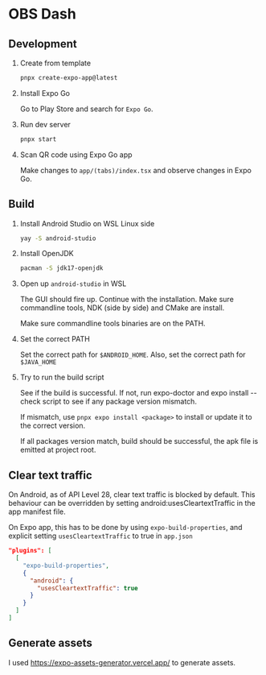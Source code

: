 # OBS Dash

## Development

1. Create from template

   ```bash
   pnpx create-expo-app@latest
   ```

2. Install Expo Go
   
   Go to Play Store and search for `Expo Go`.

3. Run dev server

   ```bash
   pnpx start
   ```

4. Scan QR code using Expo Go app

   Make changes to `app/(tabs)/index.tsx` and observe changes in Expo Go.

## Build

1. Install Android Studio on WSL Linux side

   ```bash
   yay -S android-studio
   ```


2. Install OpenJDK

   ```bash
   pacman -S jdk17-openjdk
   ```


3. Open up `android-studio` in WSL 

   The GUI should fire up. Continue with the installation. Make sure commandline tools, NDK (side by side) and CMake are install.

   Make sure commandline tools binaries are on the PATH.

4. Set the correct PATH

   Set the correct path for `$ANDROID_HOME`. Also, set the correct path for `$JAVA_HOME`

5. Try to run the build script

   See if the build is successful. If not, run expo-doctor and expo install --check script to see if any package version mismatch.

   If mismatch, use `pnpx expo install <package>` to install or update it to the correct version.

   If all packages version match, build should be successful, the apk file is emitted at project root.

## Clear text traffic

On Android, as of API Level 28, clear text traffic is blocked by default. This behaviour can be overridden by setting android:usesCleartextTraffic in the app manifest file.

On Expo app, this has to be done by using `expo-build-properties`, and explicit setting `usesCleartextTraffic` to true in `app.json`

```json
"plugins": [
  [
    "expo-build-properties",
    {
      "android": {
        "usesCleartextTraffic": true
      }
    }
  ]
]
```

## Generate assets

I used <https://expo-assets-generator.vercel.app/> to generate assets.
